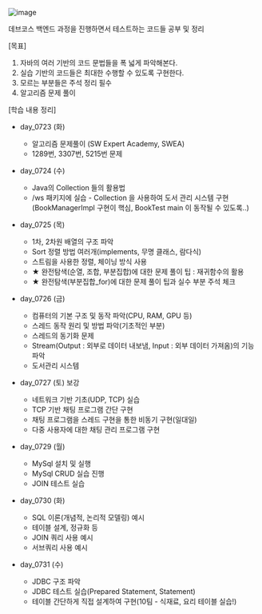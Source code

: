 ![image](https://github.com/user-attachments/assets/94a94324-14ab-4b36-8c3d-a8fc5d9fea3d)

데브코스 백엔드 과정을 진행하면서 테스트하는 코드들 공부 및 정리

[목표]
1. 자바의 여러 기반의 코드 문법들을 폭 넓게 파악해본다.
2. 실습 기반의 코드들은 최대한 수행할 수 있도록 구현한다.
3. 모르는 부분들은 주석 정리 필수
4. 알고리즘 문제 풀이


[학습 내용 정리]
* day_0723 (화)
  - 알고리즘 문제풀이 (SW Expert Academy, SWEA)
  - 1289번, 3307번, 5215번 문제

* day_0724 (수)
  - Java의 Collection 들의 활용법
  - /ws 패키지에 실습 - Collection 을 사용하여 도서 관리 시스템 구현(BookManagerImpl 구현이 핵심, BookTest main 이 동작될 수 있도록..)

* day_0725 (목)
  - 1차, 2차원 배열의 구조 파악
  - Sort 정렬 방법 여러개(implements, 무명 클래스, 람다식)
  - 스트림을 사용한 정렬, 체이닝 방식 사용
  - ★ 완전탐색(순열, 조합, 부분집합)에 대한 문제 풀이 팁 : 재귀함수의 활용
  - ★ 완전탐색(부분집합_for)에 대한 문제 풀이 팁과 실수 부분 주석 체크

* day_0726 (금)
  - 컴퓨터의 기본 구조 및 동작 파악(CPU, RAM, GPU 등)
  - 스레드 동작 원리 및 방법 파악(기초적인 부분)
  - 스레드의 동기화 문제
  - Stream(Output : 외부로 데이터 내보냄, Input : 외부 데이터 가져옴)의 기능 파악
  - 도서관리 시스템

* day_0727 (토) 보강
  - 네트워크 기반 기초(UDP, TCP) 실습
  - TCP 기반 채팅 프로그램 간단 구현
  - 채팅 프로그램을 스레드 구현을 통한 비동기 구현(일대일)
  - 다중 사용자에 대한 채팅 관리 프로그램 구현

* day_0729 (월)
  - MySql 설치 및 실행
  - MySql CRUD 실습 진행
  - JOIN 테스트 실습

* day_0730 (화)
  - SQL 이론(개념적, 논리적 모델링) 예시
  - 테이블 설계, 정규화 등
  - JOIN 쿼리 사용 예시
  - 서브쿼리 사용 예시

* day_0731 (수)
  - JDBC 구조 파악
  - JDBC 테스트 실습(Prepared Statement, Statement)
  - 테이블 간단하게 직접 설계하여 구현(10팀 - 식재료, 요리 테이블 실습!)